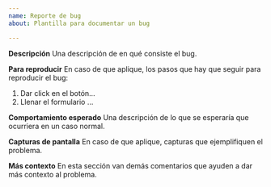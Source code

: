 ```yaml
---
name: Reporte de bug
about: Plantilla para documentar un bug

---
```


**Descripción**
Una descripción de en qué consiste el bug.

**Para reproducir**
En caso de que aplique, los pasos que hay que seguir para reproducir el bug:
1. Dar click en el botón...
2. Llenar el formulario ...

**Comportamiento esperado**
Una descripción de lo que se esperaría que ocurriera en un caso normal.

**Capturas de pantalla**
En caso de que aplique, capturas que ejemplifiquen el problema.

**Más contexto**
En esta sección van demás comentarios que ayuden a dar más contexto al problema.
